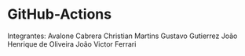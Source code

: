 # GitHub-Actions

Integrantes:
Avalone Cabrera
Christian Martins
Gustavo Gutierrez
João Henrique de Oliveira
João Victor Ferrari
